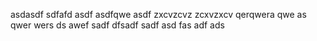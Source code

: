 asdasdf sdfafd 
asdf asdfqwe asdf
zxcvzcvz zcxvzxcv
qerqwera qwe as qwer 
wers ds awef sadf
dfsadf sadf asd fas adf ads
